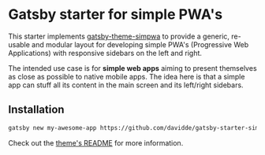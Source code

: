 # Gatsby starter for simple PWA's
This starter implements [gatsby-theme-simpwa](https://github.com/davidde/gatsby-theme-simpwa)
to provide a generic, re-usable and modular layout for developing simple PWA's
(Progressive Web Applications) with responsive sidebars on the left and right.

The intended use case is for **simple web apps** aiming to present themselves as close
as possible to native mobile apps. The idea here is that a simple app can stuff all
its content in the main screen and its left/right sidebars.

## Installation
```bash
gatsby new my-awesome-app https://github.com/davidde/gatsby-starter-simpwa
```

Check out the [theme's README](https://github.com/davidde/gatsby-theme-simpwa)
for more information.